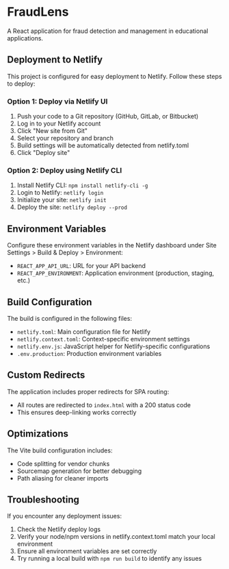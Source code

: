 # FraudLens

A React application for fraud detection and management in educational applications.

## Deployment to Netlify

This project is configured for easy deployment to Netlify. Follow these steps to deploy:

### Option 1: Deploy via Netlify UI

1. Push your code to a Git repository (GitHub, GitLab, or Bitbucket)
2. Log in to your Netlify account
3. Click "New site from Git"
4. Select your repository and branch
5. Build settings will be automatically detected from netlify.toml
6. Click "Deploy site"

### Option 2: Deploy using Netlify CLI

1. Install Netlify CLI: `npm install netlify-cli -g`
2. Login to Netlify: `netlify login`
3. Initialize your site: `netlify init`
4. Deploy the site: `netlify deploy --prod`

## Environment Variables

Configure these environment variables in the Netlify dashboard under Site Settings > Build & Deploy > Environment:

- `REACT_APP_API_URL`: URL for your API backend
- `REACT_APP_ENVIRONMENT`: Application environment (production, staging, etc.)

## Build Configuration

The build is configured in the following files:

- `netlify.toml`: Main configuration file for Netlify
- `netlify.context.toml`: Context-specific environment settings
- `netlify.env.js`: JavaScript helper for Netlify-specific configurations
- `.env.production`: Production environment variables

## Custom Redirects

The application includes proper redirects for SPA routing:
- All routes are redirected to `index.html` with a 200 status code
- This ensures deep-linking works correctly

## Optimizations

The Vite build configuration includes:
- Code splitting for vendor chunks
- Sourcemap generation for better debugging
- Path aliasing for cleaner imports

## Troubleshooting

If you encounter any deployment issues:

1. Check the Netlify deploy logs
2. Verify your node/npm versions in netlify.context.toml match your local environment
3. Ensure all environment variables are set correctly
4. Try running a local build with `npm run build` to identify any issues
